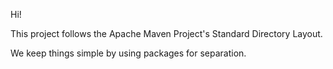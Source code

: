 Hi!

This project follows the Apache Maven Project's Standard Directory Layout.

We keep things simple by using packages for separation.
